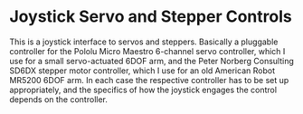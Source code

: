 # Joystick Servo and Stepper Controls

This is a joystick interface to servos and steppers.  Basically a pluggable
controller for the Pololu Micro Maestro 6-channel servo controller, which
I use for a small servo-actuated 6DOF arm, and the Peter Norberg Consulting 
SD6DX stepper motor controller, which I use for an old American Robot 
MR5200 6DOF arm.  In each case the respective controller has to be set up
appropriately, and the specifics of how the joystick engages the control
depends on the controller.

